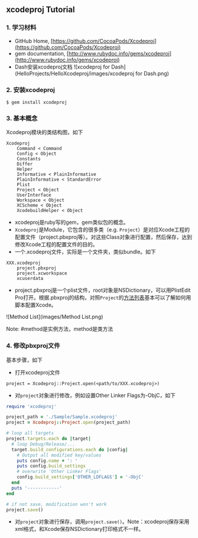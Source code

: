 ## xcodeproj Tutorial

### 1. 学习材料

* GitHub Home, [https://github.com/CocoaPods/Xcodeproj](https://github.com/CocoaPods/Xcodeproj)
* gem documentation, [http://www.rubydoc.info/gems/xcodeproj](http://www.rubydoc.info/gems/xcodeproj)
* Dash安装xcodeproj文档
![xcodeproj for Dash](HelloProjects/HelloXcodeproj/images/xcodeproj for Dash.png)

### 2. 安装xcodeproj

```
$ gem install xcodeproj
```

### 3. 基本概念

Xcodeproj模块的类结构图，如下

```
Xcodeproj
	Command < Command
	Config < Object
	Constants
	Differ
	Helper
	Informative < PlainInformative
	PlainInformative < StandardError
	Plist
	Project < Object
	UserInterface
	Workspace < Object
	XCScheme < Object
	XcodebuildHelper < Object
```

* xcodeproj是ruby写的gem，gem类似包的概念。
* `Xcodeproj`是Module，它包含的很多类（e.g. `Project`）是对应Xcode工程的配置文件（project.pbxproj等）。对这些Class对象进行配置，然后保存，达到修改Xcode工程的配置文件的目的。
* 一个.xcodeproj文件，实际是一个文件夹，类似bundle。如下

```
XXX.xcodeproj
	project.pbxproj
	project.xcworkspace
	xcuserdata
```

* project.pbxproj是一个plist文件，root对象是NSDictionary，可以用PlistEdit Pro打开。根据.pbxproj的结构，对照`Project`的[方法列表](http://www.rubydoc.info/gems/xcodeproj/Xcodeproj/Project)基本可以了解如何用脚本配置Xcode。

![Method List](images/Method List.png)

Note: #method是实例方法，method是类方法

### 4. 修改pbxproj文件

基本步骤，如下

* 打开xcodeproj文件

`project = Xcodeproj::Project.open(<path/to/XXX.xcodeproj>)`

* 对`project`对象进行修改，例如设置Other Linker Flags为-ObjC，如下

```ruby
require 'xcodeproj'

project_path = './Sample/Sample.xcodeproj'
project = Xcodeproj::Project.open(project_path)

# loop all targets
project.targets.each do |target|
  # loop Debug/Release/...
  target.build_configurations.each do |config|
    # Output all modified key/values
    puts config.name + ': '
    puts config.build_settings
    # overwrite 'Other Linker Flags'
    config.build_settings['OTHER_LDFLAGS'] = '-ObjC'
  end
  puts '------------'
end

# if not save, modification won't work
project.save()
```

* 对`project`对象进行保存，调用`project.save()`。Note：xcodeproj保存采用xml格式，和Xcode保存NSDictionary打印格式不一样。
